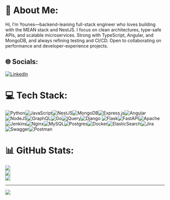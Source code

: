 # 💫 About Me:

Hi, I’m Younes—backend-leaning full-stack engineer who loves building with the MEAN stack and NestJS. I focus on clean architectures, type-safe APIs, and scalable microservices. Strong with TypeScript, Angular, and MongoDB, and always refining testing and CI/CD. Open to collaborating on performance and developer-experience projects.

## 🌐 Socials:

[![LinkedIn](https://img.shields.io/badge/LinkedIn-%230077B5.svg?logo=linkedin&logoColor=white)](https://linkedin.com/in/younes-el-boraki-3a73091a3)

# 💻 Tech Stack:

![Python](https://img.shields.io/badge/python-3670A0?style=for-the-badge&logo=python&logoColor=ffdd54)![JavaScript](https://img.shields.io/badge/javascript-%23323330.svg?style=for-the-badge&logo=javascript&logoColor=%23F7DF1E)![NestJS](https://img.shields.io/badge/nestjs-%23E0234E.svg?style=for-the-badge&logo=nestjs&logoColor=white)![MongoDB](https://img.shields.io/badge/MongoDB-%234ea94b.svg?style=for-the-badge&logo=mongodb&logoColor=white)![Express.js](https://img.shields.io/badge/express.js-%23404d59.svg?style=for-the-badge&logo=express&logoColor=%2361DAFB)![Angular](https://img.shields.io/badge/angular-%23DD0031.svg?style=for-the-badge&logo=angular&logoColor=white)![NodeJS](https://img.shields.io/badge/node.js-6DA55F?style=for-the-badge&logo=node.js&logoColor=white)![GraphQL](https://img.shields.io/badge/-GraphQL-E10098?style=for-the-badge&logo=graphql&logoColor=white)![Go](https://img.shields.io/badge/go-%2300ADD8.svg?style=for-the-badge&logo=go&logoColor=white)![jQuery](https://img.shields.io/badge/jquery-%230769AD.svg?style=for-the-badge&logo=jquery&logoColor=white)![Django](https://img.shields.io/badge/django-%23092E20.svg?style=for-the-badge&logo=django&logoColor=white)
![Flask](https://img.shields.io/badge/flask-%23000.svg?style=for-the-badge&logo=flask&logoColor=white)![FastAPI](https://img.shields.io/badge/FastAPI-005571?style=for-the-badge&logo=fastapi)![Apache](https://img.shields.io/badge/apache-%23D42029.svg?style=for-the-badge&logo=apache&logoColor=white)![Jenkins](https://img.shields.io/badge/jenkins-%232C5263.svg?style=for-the-badge&logo=jenkins&logoColor=white)![Nginx](https://img.shields.io/badge/nginx-%23009639.svg?style=for-the-badge&logo=nginx&logoColor=white)![MySQL](https://img.shields.io/badge/mysql-%2300000f.svg?style=for-the-badge&logo=mysql&logoColor=white)![Postgres](https://img.shields.io/badge/postgres-%23316192.svg?style=for-the-badge&logo=postgresql&logoColor=white)![Docker](https://img.shields.io/badge/docker-%230db7ed.svg?style=for-the-badge&logo=docker&logoColor=white)![ElasticSearch](https://img.shields.io/badge/-ElasticSearch-005571?style=for-the-badge&logo=elasticsearch)![Jira](https://img.shields.io/badge/jira-%230A0FFF.svg?style=for-the-badge&logo=jira&logoColor=white)![Swagger](https://img.shields.io/badge/-Swagger-%23Clojure?style=for-the-badge&logo=swagger&logoColor=white)![Postman](https://img.shields.io/badge/Postman-FF6C37?style=for-the-badge&logo=postman&logoColor=white)

# 📊 GitHub Stats:

![](https://github-readme-stats.vercel.app/api?username=elboraki&theme=dark&hide_border=false&include_all_commits=true&count_private=true)<br/>
![](https://github-readme-streak-stats.herokuapp.com/?user=elboraki&theme=dark&hide_border=false)<br/>
![](https://github-readme-stats.vercel.app/api/top-langs/?username=elboraki&theme=dark&hide_border=false&include_all_commits=true&count_private=true&layout=compact)

---

[![](https://visitcount.itsvg.in/api?id=elboraki&icon=0&color=0)](https://visitcount.itsvg.in)

<!-- Proudly created with GPRM ( https://gprm.itsvg.in ) -->
